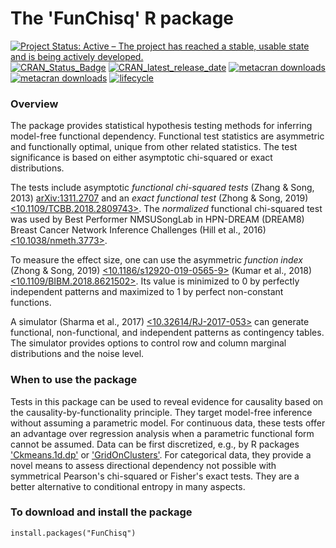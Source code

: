 The 'FunChisq' R package
===============================

[![Project Status: Active – The project has reached a stable, usable state and is being actively developed.](https://www.repostatus.org/badges/latest/active.svg)](https://www.repostatus.org/#active)
[![CRAN_Status_Badge](https://www.r-pkg.org/badges/version/FunChisq)](https://cran.r-project.org/package=FunChisq)
[![CRAN_latest_release_date](https://www.r-pkg.org/badges/last-release/FunChisq)](https://cran.r-project.org/package=FunChisq)
[![metacran downloads](https://cranlogs.r-pkg.org/badges/FunChisq)](https://cran.r-project.org/package=FunChisq)
[![metacran downloads](https://cranlogs.r-pkg.org/badges/grand-total/FunChisq)](https://cran.r-project.org/package=FunChisq)
[![lifecycle](https://img.shields.io/badge/lifecycle-maturing-blue.svg)](https://www.tidyverse.org/lifecycle/#maturing)



### Overview

The package provides statistical hypothesis testing methods for inferring model-free functional dependency. Functional test statistics are asymmetric and functionally optimal, unique from other related statistics. The test significance is based on either asymptotic chi-squared or exact distributions.

The tests include asymptotic *functional chi-squared tests* (Zhang & Song, 2013) [<arXiv:1311.2707>](https://arxiv.org/pdf/1311.2707v3.pdf) and an *exact functional test* (Zhong & Song, 2019) [<10.1109/TCBB.2018.2809743>](https://doi.org/10.1109/TCBB.2018.2809743). The *normalized* functional chi-squared test was used by Best Performer NMSUSongLab in HPN-DREAM (DREAM8) Breast Cancer Network Inference Challenges (Hill et al., 2016) [<10.1038/nmeth.3773>](https://doi.org/10.1038/nmeth.3773). 

To measure the effect size, one can use the asymmetric *function index* (Zhong & Song, 2019) [<10.1186/s12920-019-0565-9>](https://doi.org/10.1186/s12920-019-0565-9) (Kumar et al., 2018) [<10.1109/BIBM.2018.8621502>](https://doi.org/10.1109/BIBM.2018.8621502). Its value is minimized to 0 by perfectly independent patterns and maximized to 1 by perfect non-constant functions.

A simulator (Sharma et al., 2017) [<10.32614/RJ-2017-053>](https://doi.org/10.32614/RJ-2017-053) can generate functional, non-functional, and independent patterns as contingency tables. The simulator provides options to control row and column marginal distributions and the noise level.

### When to use the package

Tests in this package can be used to reveal evidence for causality based on the causality-by-functionality principle. They target model-free inference without assuming a parametric model. For continuous data, these tests offer an advantage over regression analysis when a parametric functional form cannot be assumed. Data can be first discretized, e.g., by R packages ['Ckmeans.1d.dp'](https://cran.r-project.org/package=Ckmeans.1d.dp) or ['GridOnClusters'](https://cran.r-project.org/package=GridOnClusters). For categorical data, they provide a novel means to assess directional dependency not possible with symmetrical Pearson's chi-squared or Fisher's exact tests. They are a better alternative to conditional entropy in many aspects.

### To download and install the package

```{r}
install.packages("FunChisq")
```
